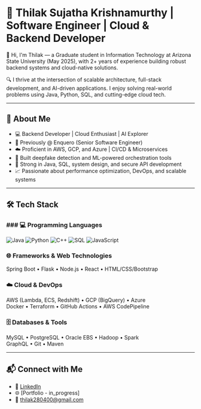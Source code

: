 
# 🚀 Thilak Sujatha Krishnamurthy | Software Engineer | Cloud & Backend Developer

👋 Hi, I'm Thilak — a Graduate student in Information Technology at Arizona State University (May 2025), with 2+ years of experience building robust backend systems and cloud-native solutions.

🔍 I thrive at the intersection of scalable architecture, full-stack development, and AI-driven applications. I enjoy solving real-world problems using Java, Python, SQL, and cutting-edge cloud tech.

---

## 🚀 About Me

- 💻 Backend Developer | Cloud Enthusiast | AI Explorer  
- 🏢 Previously @ Enquero (Senior Software Engineer)  
- ☁️ Proficient in AWS, GCP, and Azure | CI/CD & Microservices  
- 🤖 Built deepfake detection and ML-powered orchestration tools  
- 🔐 Strong in Java, SQL, system design, and secure API development  
- 📈 Passionate about performance optimization, DevOps, and scalable systems  

---

## 🛠 Tech Stack

### ### 💻 Programming Languages

![Java](https://img.shields.io/badge/Java-ED8B00?style=for-the-badge&logo=openjdk&logoColor=white)
![Python](https://img.shields.io/badge/Python-3776AB?style=for-the-badge&logo=python&logoColor=white)
![C++](https://img.shields.io/badge/C++-00599C?style=for-the-badge&logo=c%2B%2B&logoColor=white)
![SQL](https://img.shields.io/badge/SQL-4479A1?style=for-the-badge&logo=mysql&logoColor=white)
![JavaScript](https://img.shields.io/badge/JavaScript-F7DF1E?style=for-the-badge&logo=javascript&logoColor=black)


### 🌐 Frameworks & Web Technologies  
Spring Boot • Flask • Node.js • React • HTML/CSS/Bootstrap

### ☁️ Cloud & DevOps  
AWS (Lambda, ECS, Redshift) • GCP (BigQuery) • Azure  
Docker • Terraform • GitHub Actions • AWS CodePipeline

### 🗄️ Databases & Tools  
MySQL • PostgreSQL • Oracle EBS • Hadoop • Spark  
GraphQL • Git • Maven

---

## 📬 Connect with Me

- 💼 [LinkedIn](https://www.linkedin.com/in/thilak-sujatha-krishnamurthy-a611ba180/)  
- 🌐 [Portfolio - in_progress]
- 📧 thilak280400@gmail.com  


